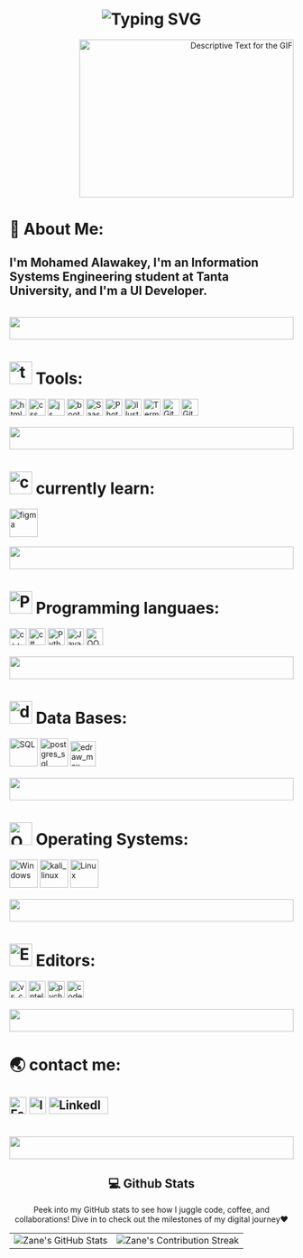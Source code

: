 <!--svg words-->
<div align="center">
    <h1>
        <img src="https://readme-typing-svg.herokuapp.com?font=Jetbrains+mono&size=35&duration=3000&color=mix&center=true&vCenter=true&width=435&lines=I'm+Mohamed+Alawakey;a+UI+Developer;Welcome+to+my+profile;" alt="Typing SVG"/>
    </h1>
</div>

<!--image gif & about me-->
<div >
    <p align="right">
        <img src="https://i.pinimg.com/originals/81/17/8b/81178b47a8598f0c81c4799f2cdd4057.gif" alt="Descriptive Text for the GIF" width="380" height="280" />
    </p>
    <h1 align="left">
        🚀 About Me:
    </h1>
    <h2 align="left">
        I'm Mohamed Alawakey, I'm an Information Systems Engineering student at Tanta University, and I'm a UI Developer.
    </h2>
</div>
<br>
<img src="https://github.com/Govindv7555/Govindv7555/blob/main/49e76e0596857673c5c80c85b84394c1.gif" width=100% height=40px>
<!--tools-->
<div >
    <h1 align="left"> 
        <img  height="40" src="https://neuralimpact.ca/wp-content/uploads/2020/04/Icons_Tools.png" alt="tools" /> Tools:
    </h1>
    <div>
        <img  height="30" src="https://cdn1.iconfinder.com/data/icons/hawcons/32/700034-icon-76-document-file-html-512.png" alt="html" />
        <img  height="30" src="https://icones.pro/wp-content/uploads/2022/08/icone-css-bleue.png" alt="css" />
        <img  height="30" src="https://images.ctfassets.net/ljpkryr3szrz/093DYK6vIBAxyn6GH6z3v/246fa36fa501fc309b1da8c5e3f31ecc/jsicon.png" alt="js" />
        <img  height="30" src="https://pluspng.com/img-png/bootstrap-png-bootstrap-512.png" alt="bootstrap" />
        <img  height="30" src="https://cdn-icons-png.flaticon.com/128/5256/5256916.png" alt="Saas" />
        <img  height="30" src="https://logos-world.net/wp-content/uploads/2020/11/Adobe-Photoshop-Emblem.png" alt="Photoshop" />
        <img  height="30" src="https://1.bp.blogspot.com/-sbTp-uUT_qY/XTcVQesQxWI/AAAAAAAABjA/_CNxAryl0MASwZKmS3RJaPORVwy-KruqgCLcBGAs/s1600/1540023537_adobe-                                               illustrator.png" alt="illustrator"/>
        <img  height="30" src="https://simplecodetips.com/wp-content/uploads/2017/01/Linux-Terminal-icon.png" alt="Terminal" />
        <img  height="30" src="https://cdn.freebiesupply.com/logos/large/2x/git-icon-logo-png-transparent.png" alt="Git" />
        <img  height="30" src="https://static-00.iconduck.com/assets.00/github-desktop-icon-2046x2048-r5plljad.png" alt="GitHup" />
    </div>
</div>
<br>
<img src="https://github.com/Govindv7555/Govindv7555/blob/main/49e76e0596857673c5c80c85b84394c1.gif" width=100% height=40px>
<!--currently learn:-->
<div >
    <h1 align="left"> 
       <img  height="40" src="https://cdn-icons-png.flaticon.com/512/12887/12887487.png" alt="currently_learn" /> currently learn:
    </h1>
    <div>
        <img  height="50" src="https://cdn.jim-nielsen.com/macos/1024/figma-2021-05-05.png" alt="figma" />
    </div>
</div>
<br>
<img src="https://github.com/Govindv7555/Govindv7555/blob/main/49e76e0596857673c5c80c85b84394c1.gif" width=100% height=40px>

<!--Programming languaes:-->
<div >
    <h1 align="left">  
       <img  height="40" src="https://cdn3.iconfinder.com/data/icons/internet-flat-icons-vol-1/256/36-1024.png" alt="Programming_languaes" /> Programming languaes:
    </h1>
    <div>
        <img  height="30" src="https://brandlogos.net/wp-content/uploads/2022/01/c-brandlogo.net_.png" alt="c++" />
        <img  height="30" src="https://static-00.iconduck.com/assets.00/csharp-line-icon-225x256-9zgzl5i0.png" alt="c#" />
        <img  height="30" src="https://suseelkumar.com/img/python.png" alt="Python" />
        <img  height="30" src="https://creazilla-store.fra1.digitaloceanspaces.com/icons/3247777/java-bold-icon-md.png" alt="Java" />
        <img  height="30" src="https://i.pinimg.com/originals/45/03/98/450398f4ff10d0253602b6a6d99419ed.png" alt="OOP" />
    </div>
</div>
<br>
<img src="https://github.com/Govindv7555/Govindv7555/blob/main/49e76e0596857673c5c80c85b84394c1.gif" width=100% height=40px>
<!--Data Bases-->
<div >
    <h1 align="left"> 
        <img  height="40" src="https://pluspng.com/img-png/database-icons-download-248-free-database-icon-page-1-1113.png" alt="database" /> Data Bases:
    </h1>
    <div>
        <img  height="50" src="https://static.vecteezy.com/system/resources/previews/022/597/198/original/3d-file-sql-icon-illustration-png.png" alt="SQL" />
        <img  height="50" src="https://www.gnugroup.org/images/nicepage-images/postgres-icon-24.png" alt="postgres_sql" />
        <img  height="45" src="https://img.informer.com/icons/png/128/7814/7814529.png" alt="edraw_max" />
    </div>
</div>
<br>
<img src="https://github.com/Govindv7555/Govindv7555/blob/main/49e76e0596857673c5c80c85b84394c1.gif" width=100% height=40px>
<!--Operating Systems-->
<div >
    <h1 align="left"> 
        <img height="40" src="https://cdn-icons-png.flaticon.com/512/6303/6303588.png" alt="Operating_Systems" /> Operating Systems:
    </h1>
    <div>
        <img width="50" height="50" src="https://www.pngall.com/wp-content/uploads/10/Windows-11-PNG-File.png" alt="Windows" />
        <img width="50" height="50" src="https://static-00.iconduck.com/assets.00/distributor-logo-kali-linux-icon-2048x2005-dki611fk.png" alt="kali_linux" />
        <img width="50" height="50" src="https://www.pngall.com/wp-content/uploads/5/Linux-Logo-PNG-Download-Image.png" alt="Linux" />
    </div>
</div>
<br>
<img src="https://github.com/Govindv7555/Govindv7555/blob/main/49e76e0596857673c5c80c85b84394c1.gif" width=100% height=40px>
<!--Editors-->
<div >
    <h1 align="left"> 
        <img  height="40" src="https://cdn-icons-png.flaticon.com/512/10648/10648333.png" alt="Editors" /> Editors:
    </h1>
    <div>
        <img  height="30" src="https://i.pinimg.com/originals/00/f4/05/00f40564d281eee8dbb931024b8e6975.png" alt="vs_code" />
        <img  height="30" src="https://logonoid.com/images/intellij-idea-logo.png" alt="intellij" />
        <img  height="30" src="https://static-00.iconduck.com/assets.00/pycharm-icon-512x506-r4mnkw3t.png" alt="pycharm" />
        <img  height="30" src="https://cdn3.emoji.gg/emojis/7377_code_blocks.png" alt="code_blocks" />
    </div>
</div>
<br>
<img src="https://github.com/Govindv7555/Govindv7555/blob/main/49e76e0596857673c5c80c85b84394c1.gif" width=100% height=40px>
<!--contact me-->
<div >
    <h1 align="left"> 
       🌏 contact me:
    </h1>
    <h2 align="left">
        <a href="https://www.facebook.com/profile.php?id=100025273931597&mibextid=JRoKGi" target="_blank" style="text-decoration: none;">
            <img src="https://upload.wikimedia.org/wikipedia/commons/5/51/Facebook_f_logo_%282019%29.svg" alt="Facebook" width="30" height="30">
        </a>
        <a href="https://www.instagram.com/mhmdlwqy24.06/profilecard/?igsh=cjF1c3dxeHZ1YzFz" target="_blank" style="text-decoration: none;">
            <img src="https://upload.wikimedia.org/wikipedia/commons/a/a5/Instagram_icon.png" alt="Instagram" width="30" height="30">
        </a>
        <a href="https://www.linkedin.com/in/eng-mohamed-mostafa-el-awakey-a9015024b/" target="_blank" style="text-decoration: none;">
            <img src="https://upload.wikimedia.org/wikipedia/commons/0/01/LinkedIn_Logo.svg" alt="LinkedIn" width="105" height="30">
        </a>
    </h2>
</div>
<br>
<img src="https://github.com/Govindv7555/Govindv7555/blob/main/49e76e0596857673c5c80c85b84394c1.gif" width=100% height=40px>

<!--status-->
<div align="center">
<h2 align="center" class="section-heading"> 💻 Github Stats</h2>
<p>Peek into my GitHub stats to see how I juggle code, coffee, and collaborations! Dive in to check out the milestones of my digital journey❤️</p>
 <table align="center" width="100%" height="100%" >
    <tr>
       <td><img style="border: none;" src="https://github-profile-summary-cards.vercel.app/api/cards/profile-details?username=zanepearton&theme=github_dark" alt="Zane's GitHub Stats"/></td>   
       <td><img style="border: none;" src="https://github-readme-streak-stats.herokuapp.com/?user=zanepearton&theme=merko" alt="Zane's Contribution Streak"/></td>
    </tr>
 </table>

 <table align="center" width="100%" height="100%" >
    <tr>
        <td><img style="border: none;" src="https://github-profile-summary-cards.vercel.app/api/cards/stats?username=zanepearton&theme=github_dark" alt="Zane's GitHub Stats"/></td>
        <td><img style="border: none;" src="https://github-profile-summary-cards.vercel.app/api/cards/productive-time?username=zanepearton&theme=github_dark&utcOffset=10" alt="Zane's GitHub Stats"/>
        <td><img style="border: none;" src="https://github-profile-summary-cards.vercel.app/api/cards/repos-per-language?username=zanepearton&theme=github_dark" alt="Zane's GitHub Stats"/></td>
        <td><img style="border: none;" src="https://github-profile-summary-cards.vercel.app/api/cards/most-commit-language?username=zanepearton&theme=github_dark" alt="Zane's GitHub Stats"/></td>
    </tr>
 </table>
</div>


